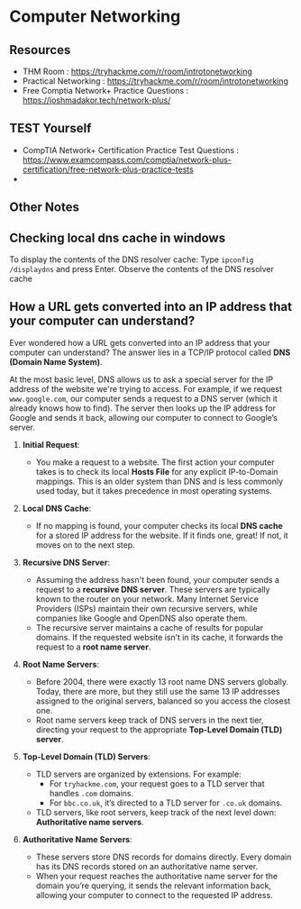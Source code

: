 # Computer Networking

## Resources

- THM Room : https://tryhackme.com/r/room/introtonetworking
- Practical Networking : https://tryhackme.com/r/room/introtonetworking
- Free Comptia Network+ Practice Questions : https://joshmadakor.tech/network-plus/

## TEST Yourself
- CompTIA Network+ Certification Practice Test Questions : https://www.examcompass.com/comptia/network-plus-certification/free-network-plus-practice-tests
- 

## Other Notes

## Checking local dns cache in windows

To display the contents of the DNS resolver cache: Type ```ipconfig /displaydns``` and press Enter. Observe the contents of the DNS resolver cache

##  How a URL gets converted into an IP address that your computer can understand? 

Ever wondered how a URL gets converted into an IP address that your computer can understand? The answer lies in a TCP/IP protocol called **DNS (Domain Name System)**.

At the most basic level, DNS allows us to ask a special server for the IP address of the website we're trying to access. For example, if we request `www.google.com`, our computer sends a request to a DNS server (which it already knows how to find). The server then looks up the IP address for Google and sends it back, allowing our computer to connect to Google’s server.

1. **Initial Request**:
   - You make a request to a website. The first action your computer takes is to check its local **Hosts File** for any explicit IP-to-Domain mappings. This is an older system than DNS and is less commonly used today, but it takes precedence in most operating systems.

2. **Local DNS Cache**:
   - If no mapping is found, your computer checks its local **DNS cache** for a stored IP address for the website. If it finds one, great! If not, it moves on to the next step.

3. **Recursive DNS Server**:
   - Assuming the address hasn't been found, your computer sends a request to a **recursive DNS server**. These servers are typically known to the router on your network. Many Internet Service Providers (ISPs) maintain their own recursive servers, while companies like Google and OpenDNS also operate them.
   - The recursive server maintains a cache of results for popular domains. If the requested website isn’t in its cache, it forwards the request to a **root name server**.

4. **Root Name Servers**:
   - Before 2004, there were exactly 13 root name DNS servers globally. Today, there are more, but they still use the same 13 IP addresses assigned to the original servers, balanced so you access the closest one.
   - Root name servers keep track of DNS servers in the next tier, directing your request to the appropriate **Top-Level Domain (TLD) server**.

5. **Top-Level Domain (TLD) Servers**:
   - TLD servers are organized by extensions. For example:
     - For `tryhackme.com`, your request goes to a TLD server that handles `.com` domains.
     - For `bbc.co.uk`, it’s directed to a TLD server for `.co.uk` domains.
   - TLD servers, like root servers, keep track of the next level down: **Authoritative name servers**.

6. **Authoritative Name Servers**:
   - These servers store DNS records for domains directly. Every domain has its DNS records stored on an authoritative name server.
   - When your request reaches the authoritative name server for the domain you’re querying, it sends the relevant information back, allowing your computer to connect to the requested IP address.
